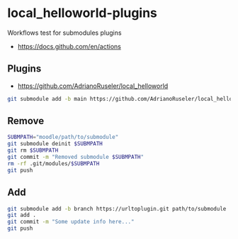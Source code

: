 # local_helloworld-plugins
Workflows test for submodules plugins

- https://docs.github.com/en/actions

## Plugins

- https://github.com/AdrianoRuseler/local_helloworld
```bash
git submodule add -b main https://github.com/AdrianoRuseler/local_helloworld.git local/helloworld
```



## Remove

```bash
SUBMPATH="moodle/path/to/submodule"
git submodule deinit $SUBMPATH
git rm $SUBMPATH
git commit -m "Removed submodule $SUBMPATH"
rm -rf .git/modules/$SUBMPATH
git push
```

## Add

```bash
git submodule add -b branch https://urltoplugin.git path/to/submodule
git add .
git commit -m "Some update info here..."
git push
```
